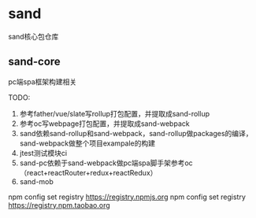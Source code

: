 # sand
sand核心包仓库
## sand-core
pc端spa框架构建相关

TODO:
1. 参考father/vue/slate写rollup打包配置，并提取成sand-rollup
2. 参考oc写webpage打包配置，并提取成sand-webpack
3. sand依赖sand-rollup和sand-webpack，sand-rollup做packages的编译，sand-webpack做整个项目exampale的构建
4. jtest测试模块ci
5. sand-pc依赖于sand-webpack做pc端spa脚手架参考oc（react+reactRouter+redux+reactRedux）
6. sand-mob

npm config set registry https://registry.npmjs.org
npm config set registry https://registry.npm.taobao.org